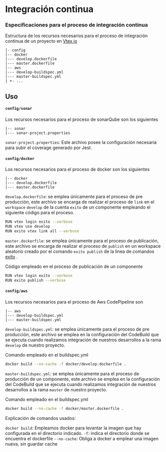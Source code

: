 # Integración continua

### Especificaciones para el proceso de integración continua

Estructura de los recursos necesarios para el proceso de integración continua de un proyecto en [Vtex io](https://vtex.io/)
```
|- config
|-- docker
|--- develop.dockerfile
|--- master.dockerfile
|-- aws
|--- develop-buildspec.yml
|--- master-buildspec.yml
| +- ...
```
## Uso

#### `config/sonar`

Los recursos necesarios para el proceso de sonarQube son los siguientes
```
|-- sonar
|--- sonar-project.properties
```

`sonar-project.properties`: Este archivo posee la configuración necesaria para subir el coverage generado por Jest.

#### `config/docker`

Los recursos necesarios para el proceso de docker son los siguientes
```
|-- docker
|--- develop.dockerfile
|--- master.dockerfile
```

`develop.dockerfile`: se emplea únicamente para el proceso de pre producción, este archivo se encarga de realizar el proceso de `link` en el `workspace` `develop` de la cuenta `exito` de un componente empleando el siguiente código para el proceso.

```bash
RUN vtex login exito --verbose
RUN vtex use develop
RUN exito vtex link all --verbose
```

`master.dockerfile`: se emplea únicamente para el proceso de publicación, este archivo se encarga de realizar el proceso de `publish` en un workspace aleatorio creado por el comando `exito publish` de la linea de comandos [exito](https://www.npmjs.com/package/exito) .

Código empleado en el proceso de publicación de un componente

```bash
RUN vtex login exito --verbose
RUN exito publish --verbose
```


#### `config/aws`

Los recursos necesarios para el proceso de Aws CodePipeline son
```
|-- aws
|--- develop-buildspec.yml
|--- master-buildspec.yml
```

`develop-buildspec.yml`: se emplea únicamente para el proceso de pre producción, este archivo se emplea en la configuración del CodeBuild que se ejecuta cuando realizamos integración de nuestros desarrollos a la rama `develop` de nuestro proyecto.

Comando empleado en el buildspec.yml
```bash
docker build --no-cache -f docker/develop.dockerfile .
```

`master-buildspec.yml`: se emplea únicamente para el proceso de producción de un componente, este archivo se emplea en la configuración del CodeBuild que se ejecuta cuando realizamos integración de nuestros desarrollos a la rama `master` de nuestro proyecto.

Comando empleado en el buildspec.yml
```bash
docker build --no-cache -f docker/master.dockerfile .
```

Explicación de comandos usados: 

`docker build`: Empleamos docker para levantar la imagen que hay configurada en el directorio indicado.
`-f`: indica el directorio donde se encuentra el dockerfile
`--no-cache`: Obliga a docker a emplear una imagen nueva, sin guardar cache

<!--stackedit_data:
eyJoaXN0b3J5IjpbLTEzNzU3NzIzNDYsMTQxNTU1Mjg0M119
-->